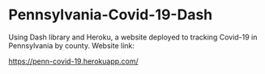 # Pennsylvania-Covid-19-Dash
Using Dash library and Heroku, a website deployed to tracking Covid-19 in Pennsylvania by county.
Website link:

https://penn-covid-19.herokuapp.com/
